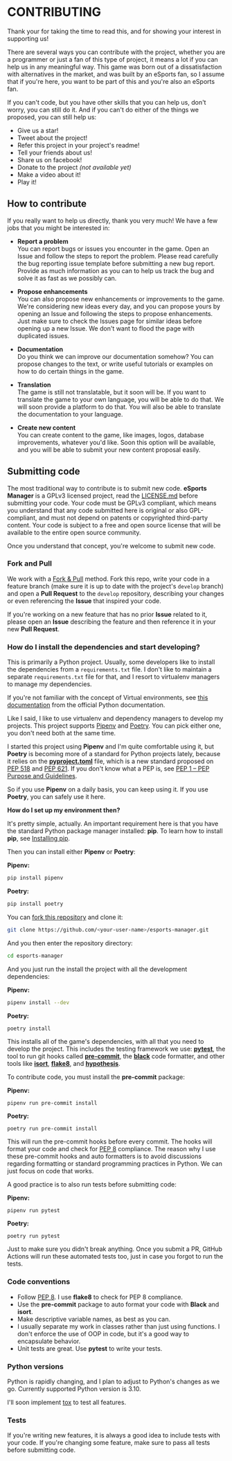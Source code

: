 # CONTRIBUTING

Thank your for taking the time to read this, and for showing your interest in supporting us!

There are several ways you can contribute with the project, whether you are a programmer or just a fan of this type of project, it means a lot if you can help us in any meaningful way. This game was born out of a dissatisfaction with alternatives in the market, and was built by an eSports fan, so I assume that if you're here, you want to be part of this and you're also an eSports fan.

If you can't code, but you have other skills that you can help us, don't worry, you can still do it. And if you can't do either of the things we proposed, you can still help us:

- Give us a star!
- Tweet about the project!
- Refer this project in your project's readme!
- Tell your friends about us!
- Share us on facebook!
- Donate to the project *(not available yet)*
- Make a video about it!
- Play it!

## How to contribute

If you really want to help us directly, thank you very much! We have a few jobs that you might be interested in:

- **Report a problem**  
  You can report bugs or issues you encounter in the game. Open an Issue and follow the steps to report the problem. Please read carefully the bug reporting issue template before submitting a new bug report. Provide as much information as you can to help us track the bug and solve it as fast as we possibly can.

- **Propose enhancements**  
  You can also propose new enhancements or improvements to the game. We're considering new ideas every day, and you can propose yours by opening an Issue and following the steps to propose enhancements. Just make sure to check the Issues page for similar ideas before opening up a new Issue. We don't want to flood the page with duplicated issues.

- **Documentation**  
  Do you think we can improve our documentation somehow? You can propose changes to the text, or write useful tutorials or examples on how to do certain things in the game.

- **Translation**  
  The game is still not translatable, but it soon will be. If you want to translate the game to your own language, you will be able to do that. We will soon provide a platform to do that. You will also be able to translate the documentation to your language.

- **Create new content**  
  You can create content to the game, like images, logos, database improvements, whatever you'd like. Soon this option will be available, and you will be able to submit your new content proposal easily.

## Submitting code

The most traditional way to contribute is to submit new code. **eSports Manager** is a GPLv3 licensed project, read the [LICENSE.md](LICENSE.md) before submitting your code. Your code must be GPLv3 compliant, which means you understand that any code submitted here is original or also GPL-compliant, and must not depend on patents or copyrighted third-party content. Your code is subject to a free and open source license that will be available to the entire open source community.

Once you understand that concept, you're welcome to submit new code.

### Fork and Pull

We work with a [Fork & Pull](https://docs.github.com/en/github/collaborating-with-pull-requests/proposing-changes-to-your-work-with-pull-requests/about-pull-requests#fork--pull) method. Fork this repo, write your code in a feature branch (make sure it is up to date with the project's `develop` branch) and open a **Pull Request** to the `develop` repository, describing your changes or even referencing the **Issue** that inspired your code.

If you're working on a new feature that has no prior **Issue** related to it, please open an **Issue** describing the feature and then reference it in your new **Pull Request**.

### How do I install the dependencies and start developing?

This is primarily a Python project. Usually, some developers like to install the dependencies from a `requirements.txt` file. I don't like to maintain a separate `requirements.txt` file for that, and I resort to virtualenv managers to manage my dependencies.

If you're not familiar with the concept of Virtual environments, see [this documentation](https://docs.python.org/3/library/venv.html) from the official Python documentation.

Like I said, I like to use virtualenv and dependency managers to develop my projects. This project supports [Pipenv](https://pipenv.pypa.io/en/latest/) and [Poetry](https://python-poetry.org/). You can pick either one, you don't need both at the same time.

I started this project using **Pipenv** and I'm quite comfortable using it, but **Poetry** is becoming more of a standard for Python projects lately, because it relies on the [**pyproject.toml**](pyproject.toml) file, which is a new standard proposed on [PEP 518](https://peps.python.org/pep-0518/) and [PEP 621](https://peps.python.org/pep-0621/). If you don't know what a PEP is, see [PEP 1 – PEP Purpose and Guidelines](https://peps.python.org/pep-0001/).

So if you use **Pipenv** on a daily basis, you can keep using it. If you use **Poetry**, you can safely use it here.

**How do I set up my environment then?**

It's pretty simple, actually. An important requirement here is that you have the standard Python package manager installed: **pip**. To learn how to install **pip**, see [Installing pip](https://pip.pypa.io/en/stable/installation/).

Then you can install either **Pipenv** or **Poetry**:

**Pipenv:**

```bash
pip install pipenv
```

**Poetry:**

```bash
pip install poetry
```

You can [fork this repository](https://docs.github.com/en/pull-requests/collaborating-with-pull-requests/working-with-forks/fork-a-repo) and clone it:

```bash
git clone https://github.com/<your-user-name>/esports-manager.git
```

And you then enter the repository directory:

```bash
cd esports-manager
```

And you just run the install the project with all the development dependencies:

**Pipenv:**

```bash
pipenv install --dev
```

**Poetry:**

```bash
poetry install
```

This installs all of the game's dependencies, with all that you need to develop the project. This includes the testing framework we use: [**pytest**](https://docs.pytest.org/en/stable/), the tool to run git hooks called [**pre-commit**](https://pre-commit.com/), the [**black**](https://black.readthedocs.io/en/stable/index.html) code formatter, and other tools like [**isort**](https://pypi.org/project/isort/), [**flake8**](https://flake8.pycqa.org/en/latest/), and [**hypothesis**](https://hypothesis.readthedocs.io/en/latest/).

To contribute code, you must install the **pre-commit** package:

**Pipenv:**

```
pipenv run pre-commit install
```

**Poetry:**

```
poetry run pre-commit install
```

This will run the pre-commit hooks before every commit. The hooks will format your code and check for [PEP 8](https://peps.python.org/pep-0008/) compliance. The reason why I use these pre-commit hooks and auto formatters is to avoid discussions regarding formatting or standard programming practices in Python. We can just focus on code that works.

A good practice is to also run tests before submitting code:

**Pipenv:**

```
pipenv run pytest
```

**Poetry:**

```
poetry run pytest
```

Just to make sure you didn't break anything. Once you submit a PR, GitHub Actions will run these automated tests too, just in case you forgot to run the tests.

### Code conventions

- Follow [PEP 8](https://www.python.org/dev/peps/pep-0008/). I use **flake8** to check for PEP 8 compliance.
- Use the **pre-commit** package to auto format your code with **Black** and **isort**.
- Make descriptive variable names, as best as you can.
- I usually separate my work in classes rather than just using functions. I don't enforce the use of OOP in code, but it's a good way to encapsulate behavior.
- Unit tests are great. Use **pytest** to write your tests.

### Python versions

Python is rapidly changing, and I plan to adjust to Python's changes as we go. Currently supported Python version is 3.10.

I'll soon implement [tox](https://github.com/tox-dev/tox) to test all features.

### Tests

If you're writing new features, it is always a good idea to include tests with your code. If you're changing some feature, make sure to pass all tests before submitting code.
